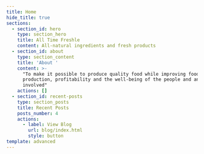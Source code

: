 ```yaml
---
title: Home
hide_title: true
sections:
  - section_id: hero
    type: section_hero
    title: All Time Freshle
    content: All-natural ingredients and fresh products
  - section_id: about
    type: section_content
    title: 'About '
    content: >-
      "To make it possible to produce quality food while improving food
      production, profitability and the well-being of the people and animals
      involved"
    actions: []
  - section_id: recent-posts
    type: section_posts
    title: Recent Posts
    posts_number: 4
    actions:
      - label: View Blog
        url: blog/index.html
        style: button
template: advanced
---
```

